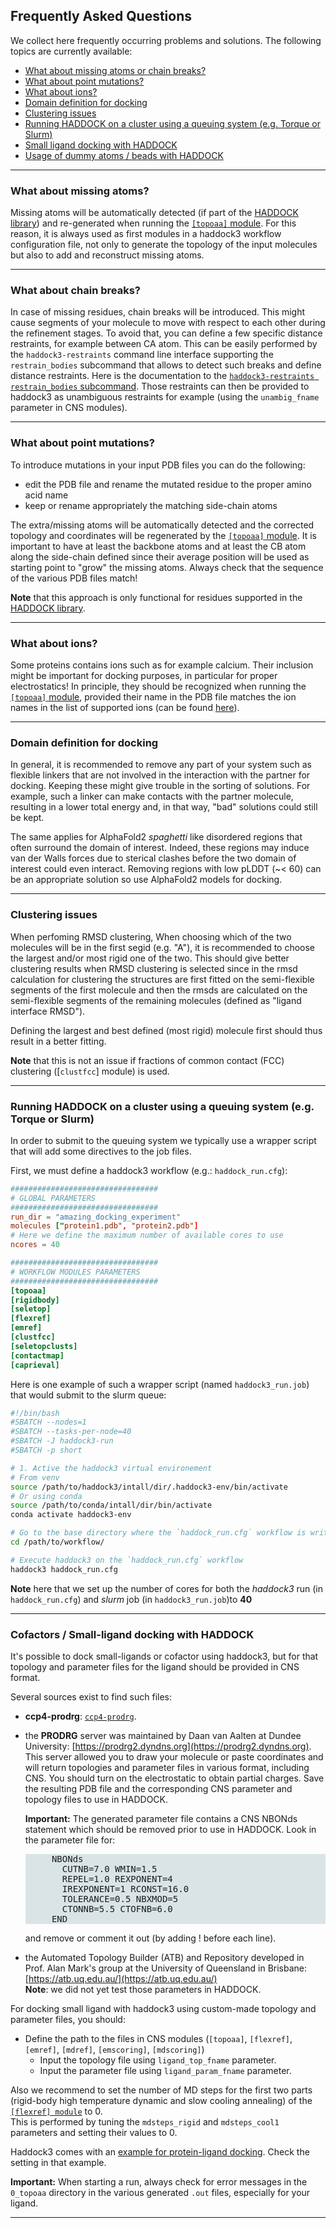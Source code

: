 ## Frequently Asked Questions

We collect here frequently occurring problems and solutions. The following topics are currently available:

- [What about missing atoms or chain breaks?](#what-about-missing-atoms-or-chain-breaks)
- [What about point mutations?](#what-about-point-mutations)
- [What about ions?](#what-about-ions)
- [Domain definition for docking](#domain-definition-for-docking)
- [Clustering issues](#clustering-issues)
- [Running HADDOCK on a cluster using a queuing system (e.g. Torque or Slurm)](#running-haddock-on-a-cluster-using-a-queuing-system-eg-torque-or-slurm)
- [Small ligand docking with HADDOCK](#small-ligand-docking-with-haddock)
- [Usage of dummy atoms / beads with HADDOCK](#beads-dummy-atoms-docking-with-haddock)

<hr>

### What about missing atoms? 

Missing atoms will be automatically detected (if part of the [HADDOCK library](https://wenmr.science.uu.nl/haddock2.4/library)) and re-generated when running the [`[topoaa]` module](./modules/topology.md#topoaa-module).
For this reason, it is always used as first modules in a haddock3 workflow configuration file, not only to generate the topology of the input molecules but also to add and reconstruct missing atoms.

<hr>

### What about chain breaks?

In case of missing residues, chain breaks will be introduced.
This might cause segments of your molecule to move with respect to each other during the refinement stages.
To avoid that, you can define a few specific distance restraints, for example between CA atom.
This can be easily performed by the `haddock3-restraints` command line interface supporting the `restrain_bodies` subcommand that allows to detect such breaks and define distance restraints.
Here is the documentation to the [`haddock3-restraints restrain_bodies` subcommand](./restraints_cli.md#restrain-bodies).
Those restraints can then be provided to haddock3 as unambiguous restraints for example (using the `unambig_fname` parameter in CNS modules).

<hr>

### What about point mutations?  

To introduce mutations in your input PDB files you can do the following:

*  edit the PDB file and rename the mutated residue to the proper amino acid name
*  keep or rename appropriately the matching side-chain atoms

The extra/missing atoms will be automatically detected and the corrected topology and coordinates will be regenerated by the [`[topoaa]` module](./modules/topology.md#topoaa-module).
It is important to have at least the backbone atoms and at least the CB atom along the side-chain defined since their average position will be used as starting point to "grow" the missing atoms.
Always check that the sequence of the various PDB files match!

**Note** that this approach is only functional for residues supported in the [HADDOCK library](https://wenmr.science.uu.nl/haddock2.4/library).


<hr>

### What about ions?

Some proteins contains ions such as for example calcium.
Their inclusion might be important for docking purposes, in particular for proper electrostatics!
In principle, they should be recognized when running the [`[topoaa]` module](./modules/topology.md#topoaa-module), provided their name in the PDB file matches the ion names in the list of supported ions (can be found [here](https://wenmr.science.uu.nl/haddock2.4/library)).


<hr>

### Domain definition for docking  

In general, it is recommended to remove any part of your system such as flexible linkers that are not involved in the interaction with the partner for docking.
Keeping these might give trouble in the sorting of solutions.
For example, such a linker can make contacts with the partner molecule, resulting in a lower total energy and, in that way, "bad" solutions could still be kept.

The same applies for AlphaFold2 *spaghetti* like disordered regions that often surround the domain of interest.
Indeed, these regions may induce van der Walls forces due to sterical clashes before the two domain of interest could even interact.
Removing regions with low pLDDT (~< 60) can be an appropriate solution so use AlphaFold2 models for docking.


<hr>

### Clustering issues  

When perfoming RMSD clustering,
When choosing which of the two molecules will be in the first segid (e.g. "A"), it is recommended to choose the largest and/or most rigid one of the two.
This should give better clustering results when RMSD clustering is selected since in the rmsd calculation for clustering the structures are first fitted on the semi-flexible segments of the first molecule and then the rmsds are calculated on the semi-flexible segments of the remaining molecules (defined as "ligand interface RMSD").  

Defining the largest and best defined (most rigid) molecule first should thus result in a better fitting.  

**Note** that this is not an issue if fractions of common contact (FCC) clustering  ([`clustfcc`] module) is used.


<hr>

### Running HADDOCK on a cluster using a queuing system (e.g. Torque or Slurm)  

In order to submit to the queuing system we typically use a wrapper script that will add some directives to the job files.

First, we must define a haddock3 workflow (e.g.: `haddock_run.cfg`):

```toml
#################################
# GLOBAL PARAMETERS
#################################
run_dir = "amazing_docking_experiment"
molecules ["protein1.pdb", "protein2.pdb"]
# Here we define the maximum number of available cores to use
ncores = 40

#################################
# WORKFLOW MODULES PARAMETERS
#################################
[topoaa]
[rigidbody]
[seletop]
[flexref]
[emref]
[clustfcc]
[seletopclusts]
[contactmap]
[caprieval]
```

Here is one example of such a wrapper script (named `haddock3_run.job`) that would submit to the slurm queue:

```bash
#!/bin/bash
#SBATCH --nodes=1
#SBATCH --tasks-per-node=40
#SBATCH -J haddock3-run
#SBATCH -p short

# 1. Active the haddock3 virtual environement
# From venv
source /path/to/haddock3/intall/dir/.haddock3-env/bin/activate
# Or using conda
source /path/to/conda/intall/dir/bin/activate
conda activate haddock3-env

# Go to the base directory where the `haddock_run.cfg` workflow is written
cd /path/to/workflow/

# Execute haddock3 on the `haddock_run.cfg` workflow
haddock3 haddock_run.cfg
```

**Note** here that we set up the number of cores for both the *haddock3* run (in `haddock_run.cfg`) and *slurm* job (in `haddock3_run.job`)to **40**


<hr>

### Cofactors / Small-ligand docking with HADDOCK  

It's possible to dock small-ligands or cofactor using haddock3, but for that topology and parameter files for the ligand should be provided in CNS format.

Several sources exist to find such files:

* **ccp4-prodrg**: [`ccp4-prodrg`](https://www.ccp4.ac.uk/html/index.html).
* the **PRODRG** server was maintained by Daan van Aalten at Dundee University: [https://prodrg2.dyndns.org](https://prodrg2.dyndns.org).
  This server allowed you to draw your molecule or paste coordinates and will return topologies and parameter files in various format, including CNS.
  You should turn on the electrostatic to obtain partial charges. Save the resulting PDB file and the corresponding CNS parameter and topology files to use in HADDOCK.  

  **Important:** The generated parameter file contains a CNS NBONds statement which should be removed prior to use in HADDOCK. Look in the parameter file for:  

  <pre style="background-color:#DAE4E7">     NBONds
         CUTNB=7.0 WMIN=1.5
         REPEL=1.0 REXPONENT=4
         IREXPONENT=1 RCONST=16.0
         TOLERANCE=0.5 NBXMOD=5
         CTONNB=5.5 CTOFNB=6.0
       END
  </pre>

  and remove or comment it out (by adding ! before each line).  

* the Automated Topology Builder (ATB) and Repository developed in Prof. Alan Mark's group at the University of Queensland in Brisbane: [https://atb.uq.edu.au/](https://atb.uq.edu.au/)  
  **Note**: we did not yet test those parameters in HADDOCK.


For docking small ligand with haddock3 using custom-made topology and parameter files, you should:

- Define the path to the files in CNS modules (`[topoaa]`, `[flexref]`, `[emref]`, `[mdref]`, `[emscoring]`, `[mdscoring]`)
  - Input the topology file using `ligand_top_fname` parameter.
  - Input the parameter file using `ligand_param_fname` parameter.

Also we recommend to set the number of MD steps for the first two parts (rigid-body high temperature dynamic and slow cooling annealing) of the [`[flexref] module`](./modules/refinement.md#flexref-module) to 0.  
This is performed by tuning the `mdsteps_rigid` and `mdsteps_cool1` parameters and setting their values to 0.

Haddock3 comes with an [example for protein-ligand docking](./docking_scenarios/prot-ligand.md). Check the setting in that example.

**Important:** When starting a run, always check for error messages in the `0_topoaa` directory in the various generated `.out` files, especially for your ligand.

<hr>
